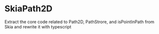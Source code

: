 # SkiaPath2D
Extract the core code related to Path2D, PathStrore, and isPointInPath from Skia and rewrite it with typescript
